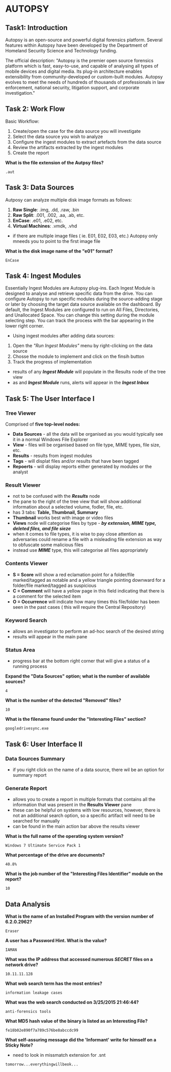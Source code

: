 # AUTOPSY
## Task1: Introduction
Autopsy is an open-source and powerful digital forensics platform.
Several features within Autopsy have been developed by the Department of Homeland Security Science and Technology funding. 

The official description:
  "Autopsy is the premier open source forensics platform which is fast, easy-to-use, and capable of analysing all types of mobile devices and digital media.
  Its plug-in architecture enables extensibility from community-developed or custom-built modules.
  Autopsy evolves to meet the needs of hundreds of thousands of professionals in law enforcement, national security, litigation support, and corporate investigation."
  
## Task 2: Work Flow
Basic Workflow:
1. Create/open the case for the data source you will investigate
2. Select the data source you wish to analyze
3. Configure the ingest modules to extract artefacts from the data source
4. Review the artifacts extracted by the ingest modules
5. Create the report

**What is the file extension of the Autpsy files?**
```
.aut
```

## Task 3: Data Sources
Autposy can analyze multiple disk image formats as follows:
1. **Raw Single**: .img, .dd, .raw, .bin
2. **Raw Split**: .001, .002, .aa, .ab, etc.
3. **EnCase**: .e01, .e02, etc.
4. **Virtual Machines**: .vmdk, .vhd

* if there are multiple image files ( ie. E01, E02, E03, etc.) Autopsy only mneeds you to point to the first image file

**What is the disk image name of the "e01" format?**
```
EnCase
```

## Task 4: Ingest Modules
Essentially Ingest Modules are Autopsy plug-ins.
Each Ingest Module is designed to analyse and retrieve specific data from the drive.
You can configure Autopsy to run specific modules during the source-adding stage or later by choosing the target data source available on the dashboard. By default, the Ingest Modules are configured to run on All Files, Directories, and Unallocated Space.
You can change this setting during the module selecting step.
You can track the process with the bar appearing in the lower right corner.

* Using ingest modules after adding data sources:
1. Open the _"Run Ingest Modules"_ menu by right-clicking on the data source
2. Chosse the module to implement and click on the finsih button
3. Track the progress of implementation

* results of any **_Ingest Module_** will populate in the Results node of the tree view
* as and **_Ingest Module_** runs, alerts will appear in the **_Ingest Inbox_**

## Task 5: The User Interface I
### Tree Viewer
Comprised of **five top-level nodes:**
  * **Data Sources** - all the data will be organised as you would typically see it in a normal Windows File Explorer
  * **View** - files will be organised based on file type, MIME types, file size, etc.
  * **Results** - results from ingest modules
  * **Tags** - will displat files and/or results that have been tagged 
  * **Repoerts** - will display reports either generated by modules or the analyst
### Result Viewer
* not to be confused with the **_Results_** node
* the pane to the right of the tree view that will show additional information about a selected volume, fodler, file, etc.
* has 3 tabs: **Table, Thumbnail, Summary**
* **Thumbnail** works best with image or video files
* **Views** node will categorise files by type - **_by extension, MIME type, deleted files, and file sieze_**
* when it comes to file types, it is wise to pay close attention as adversaries could rename a file with a misleading file extension as way to obfuscate some malicious files
* instead use **_MIME_** type, this will categorise all files appropriately

### Contents Viewer
* **S = Score** will show a red eclamation point for a folder/file marked/tagged as notable and a yellow triangle pointing downward for a folder/file marked/tagged as suspicious
* **C = Comment** will have a yellow page in this field indicating that there is a comment for the selected item
* **O = Occurrence** will indicate how many times this file/folder has been seen in the past cases ( this will require the Central Repository)

### Keyword Search
* allows an investigator to perform an ad-hoc search of the desired string
* results will appear in the main pane

### Status Area
* progress bar at the bottom right corner that will give a status of a running process

**Expand the "Data Sources" option; what is the number of available sources?**
```
4
```
**What is the number of the detected "Removed" files?**
```
10
```
**What is the filename found under the "Interesting Files" section?**
```
googledrivesync.exe
```

## Task 6: User Interface II

### Data Sources Summary
* if you right click on the name of a data source, there wil be an option for summary report

### Generate Report
* allows you to create a report in multiple formats that contains all the information that was present in the **Results Viewer** pane
* these can be helpful on systems with low resources, however, there is not an additional search option, so a specific artifact will need to be searched for manually
* can be found in the main action bar above the results viewer

**What is the full name of the operating system version?**
```
Windows 7 Ultimate Service Pack 1
```
**What percentage of the drive are documents?**
```
40.8%
```
**What is the job number of the "Interesting Files Identifier" module on the report?**
```
10
```

## Data Analysis
**What is the name of an Installed Program with the version number of 6.2.0.2962?**
```
Eraser
```
**A user has a Password Hint. What is the value?**
```
IAMAN
```
**What was the IP address that accessed numerous _SECRET_ files on a network drive?**
```
10.11.11.128
```
**What web search term has the most entries?**
```
information leakage cases
```
**What was the web search conducted on 3/25/2015 21:46:44?**
```
anti-forensics tools
```
**What MD5 hash value of the binary is listed as an Interesting File?**
```
fe18b02e890f7a789c576be8abccdc99
```
**What self-assuring message did the 'Informant' write for himself on a Sticky Note?**
* need to look in missmatch extension for .snt
```
tomorrow...everythingwillbeok...
```



























